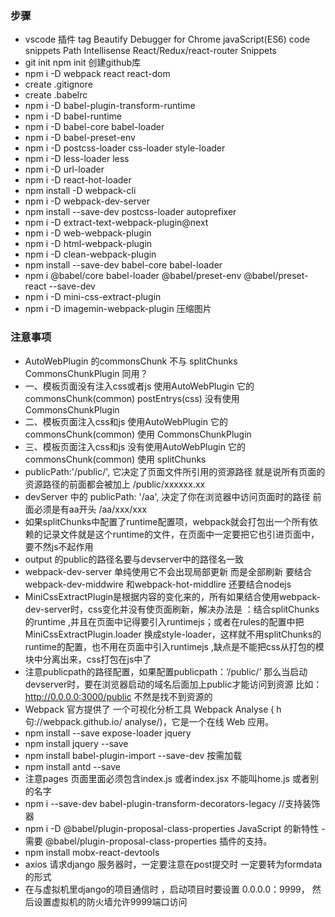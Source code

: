 ### 步骤
 - vscode 插件 tag Beautify Debugger for Chrome    javaScript(ES6) code snippets  Path Intellisense  React/Redux/react-router Snippets
 - git init npm init 创建github库
 - npm i -D webpack react react-dom
 - create .gitignore
 - create .babelrc
 - npm i -D babel-plugin-transform-runtime
 - npm i -D babel-runtime
 - npm i -D babel-core babel-loader 
 - npm i -D babel-preset-env
 - npm i -D postcss-loader css-loader style-loader
 - npm i -D less-loader less
 - npm i -D url-loader
 - npm i -D react-hot-loader
 - npm install -D webpack-cli
 - npm i -D webpack-dev-server
 - npm install --save-dev postcss-loader autoprefixer
 - npm i -D extract-text-webpack-plugin@next
 - npm i -D web-webpack-plugin
 - npm i -D html-webpack-plugin
 - npm i -D clean-webpack-plugin
 - npm install --save-dev babel-core babel-loader
 - npm i @babel/core babel-loader @babel/preset-env @babel/preset-react --save-dev
 - npm i -D mini-css-extract-plugin
 - npm i -D imagemin-webpack-plugin 压缩图片
 ### 注意事项
 - AutoWebPlugin 的commonsChunk 不与 splitChunks CommonsChunkPlugin 同用？
 - 一、模板页面没有注入css或者js 使用AutoWebPlugin 它的 commonsChunk(common) postEntrys(css) 没有使用CommonsChunkPlugin
 - 二、模板页面注入css和js 使用AutoWebPlugin 它的 commonsChunk(common) 使用 CommonsChunkPlugin
 - 三、模板页面注入css和js 没有使用AutoWebPlugin 它的 commonsChunk(common) 使用 splitChunks
 - publicPath:'/public/', 它决定了页面文件所引用的资源路径 就是说所有页面的资源路径的前面都会被加上 /public/xxxxxx.xx
 - devServer 中的 publicPath: '/aa', 决定了你在浏览器中访问页面时的路径  前面必须是有aa开头 /aa/xxx/xxx
 - 如果splitChunks中配置了runtime配置项，webpack就会打包出一个所有依赖的记录文件就是这个runtime的文件，在页面中一定要把它也引进页面中，要不然js不起作用
 - output 的public的路径名要与devserver中的路径名一致
 - webpack-dev-server 单纯使用它不会出现局部更新 而是全部刷新  要结合webpack-dev-middwire 和webpack-hot-middlire 还要结合nodejs
 - MiniCssExtractPlugin是根据内容的变化来的，所有如果结合使用webpack-dev-server时，css变化并没有使页面刷新，解决办法是 ：结合splitChunks的runtime ,并且在页面中记得要引入runtimejs；或者在rules的配置中把MiniCssExtractPlugin.loader 换成style-loader，这样就不用splitChunks的runtime的配置，也不用在页面中引入runtimejs  ,缺点是不能把css从打包的模块中分离出来，css打包在js中了
 - 注意publicpath的路径配置，如果配置publicpath：‘/public/’ 那么当启动devserver时，要在浏览器启动的域名后面加上public才能访问到资源 比如：http://0.0.0.0:3000/public 不然是找不到资源的
 - Webpack 官方提供了 一个可视化分析工具 Webpack Analyse ( h句://webpack.github.io/
analyse/)，它是一个在线 Web 应用。
 - npm install --save expose-loader  jquery
 - npm install jquery --save
 - npm install babel-plugin-import --save-dev 按需加载
 - npm install antd --save
 - 注意pages 页面里面必须包含index.js 或者index.jsx 不能叫home.js 或者别的名字
 - npm i --save-dev babel-plugin-transform-decorators-legacy //支持装饰器
 - npm i -D @babel/plugin-proposal-class-properties  JavaScript 的新特性 - 需要 @babel/plugin-proposal-class-properties 插件的支持。
 - npm install mobx-react-devtools
 - axios 请求django 服务器时，一定要注意在post提交时  一定要转为formdata的形式
 - 在与虚拟机里django的项目通信时 ，启动项目时要设置 0.0.0.0：9999， 然后设置虚拟机的防火墙允许9999端口访问